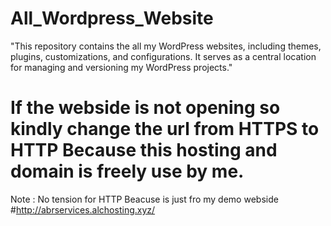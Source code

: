 # All_Wordpress_Website
"This repository contains the  all my WordPress websites, including themes, plugins, customizations, and configurations. It serves as a central location for managing and versioning my WordPress projects."
# If the webside is not opening so kindly change the url from HTTPS to HTTP Because this hosting and domain is freely use by me.
Note : No tension for HTTP Beacuse is just fro my demo webside
#http://abrservices.alchosting.xyz/
